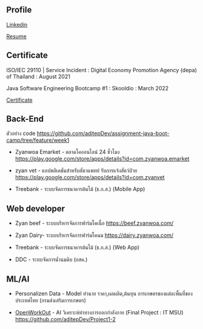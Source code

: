 ## Profile
[Linkedin](https://www.linkedin.com/in/aditep-campira/)

[Resume](https://drive.google.com/file/d/1zovhGj8xxEpsMJw5TCSV_jMhGBPClmom/view?usp=sharing)

## Certificate
ISO/IEC 29110 | Service Incident
: Digital Economy Promotion Agency (depa) of Thailand 
: August 2021

Java Software Engineering Bootcamp #1
: Skooldio 
: March 2022  

[Certificate](https://drive.google.com/drive/folders/10F_YJC805-0xZfS7aUjXNse4-R1UgIRH?usp=sharing)
## Back-End

ตัวอย่าง code
https://github.com/aditepDev/assignment-java-boot-camp/tree/feature/week1

- Zyanwoa Emarket - ตลาดโคออนไลน์ 24 ชั่วโมง
https://play.google.com/store/apps/details?id=com.zyanwoa.emarket

- zyan vet - แอปพลิเคชันสำหรับสัตวแพทย์ รับการแจ้งสัตว์ป่วย
https://play.google.com/store/apps/details?id=com.zyanvet

- Treebank - ระบบจัดการธนาคารต้นไม้ (ธ.ก.ส.) (Mobile App)

## Web developer
- Zyan beef - ระบบบริหารจัดการฟาร์มโคเนื้อ
https://beef.zyanwoa.com/

 - Zyan Dairy- ระบบบริหารจัดการฟาร์มโคนม
https://dairy.zyanwoa.com/

- Treebank - ระบบจัดการธนาคารต้นไม้ (ธ.ก.ส.) (Web App)
- DDC -   ระบบจัดการน้ำนมดิบ (อสค.)
## ML/AI

- Personalizen Data -  Model ทำนาย ราคา,ผลผลิต,ต้นทุน การเกษตรของแต่ละพื้นที่ของประเทศไทย (กรมส่งเสริมการเกษตร)

- [OpenWorkOut](https://github.com/topkoka/OpenWorkOut "OpenWorkOut") -   AI  วิเคราะห์ท่าทางการออกกำลังกาย (Final Project  : IT MSU)
	https://github.com/aditepDev/Project1-2
